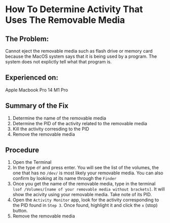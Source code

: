 # How To Determine Activity That Uses The Removable Media

## The Problem:
Cannot eject the removable media such as flash drive or memory card because the MacOS system says that it is being used by a program. The system does not explictly tell what that program is.

## Experienced on:
Apple Macbook Pro 14 M1 Pro

## Summary of the Fix
1. Determine the name of the removable media
2. Determine the PID of the activity related to the removable media
3. Kill the activity corresding to the PID
4. Remove the removable media

## Procedure
1. Open the Terminal
2. In the type ```df``` and press enter. You will see the list of the volumes, the one that has no ```/dev/``` is most likely your removable media. You can also confirm by looking at its name through the ```Finder```
3. Once you get the name of the removable media, type in the terminal ```lsof /Volumes/[name of your removable media without brackets]```. It will show the acivity using your removable media. Take note of its PID.
4. Open the ```Activity Monitor``` app, look for the activity corresponding to the PID found in ```Step 3```. Once found, highlight it and click the ```x``` (stop) button.
5. Remove the removable media
